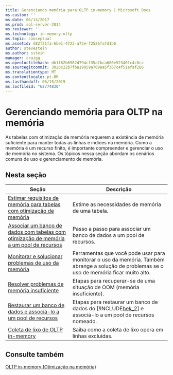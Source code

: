 ```yaml
---
title: Gerenciando memória para OLTP in-memory | Microsoft Docs
ms.custom: ''
ms.date: 06/13/2017
ms.prod: sql-server-2014
ms.reviewer: ''
ms.technology: in-memory-oltp
ms.topic: conceptual
ms.assetid: d82f21fa-6be1-4723-a72e-f2526fafd1b6
author: stevestein
ms.author: sstein
manager: craigg
ms.openlocfilehash: db1f62b6562d794cf35a7bca680e523401c4c8cc
ms.sourcegitcommit: 3026c22b7fba19059a769ea5f367c4f51efaf286
ms.translationtype: MT
ms.contentlocale: pt-BR
ms.lasthandoff: 06/15/2019
ms.locfileid: "62774830"
---
```

# <a name="managing-memory-for-in-memory-oltp"></a>Gerenciando memória para OLTP na memória
  As tabelas com otimização de memória requerem a existência de memória suficiente para manter todas as linhas e índices na memória. Como a memória é um recurso finito, é importante compreender e gerenciar o uso de memória no sistema. Os tópicos nessa seção abordam os cenários comuns de uso e gerenciamento de memória.  
  
## <a name="in-this-section"></a>Nesta seção  
  
|Seção|Descrição|  
|-------------|-----------------|  
|[Estimar requisitos de memória para tabelas com otimização de memória](../relational-databases/in-memory-oltp/memory-optimized-tables.md)|Estime as necessidades de memória de uma tabela.|  
|[Associar um banco de dados com tabelas com otimização de memória a um pool de recursos](../relational-databases/in-memory-oltp/bind-a-database-with-memory-optimized-tables-to-a-resource-pool.md)|Passo a passo para associar um banco de dados a um pool de recursos.|  
|[Monitorar e solucionar problemas de uso da memória](../relational-databases/in-memory-oltp/monitor-and-troubleshoot-memory-usage.md)|Ferramentas que você pode usar para monitorar o uso da memória. Também abrange a solução de problemas se o uso de memória ficar muito alto.|  
|[Resolver problemas de memória insuficiente](../relational-databases/in-memory-oltp/resolve-out-of-memory-issues.md)|Etapas para recuperar-se de uma situação de OOM (memória insuficiente).|  
|[Restaurar um banco de dados e associá-lo a um pool de recursos](../relational-databases/in-memory-oltp/restore-a-database-and-bind-it-to-a-resource-pool.md)|Etapas para restaurar um banco de dados do [!INCLUDE[hek_2](../includes/hek-2-md.md)] e associá-lo a um pool de recursos nomeado.|  
|[Coleta de lixo de OLTP in-memory](../relational-databases/in-memory-oltp/in-memory-oltp-garbage-collection.md)|Saiba como a coleta de lixo opera em linhas excluídas.|  
  
## <a name="see-also"></a>Consulte também  
 [OLTP in-memory &#40;Otimização na memória&#41;](../relational-databases/in-memory-oltp/in-memory-oltp-in-memory-optimization.md)  
  
  
